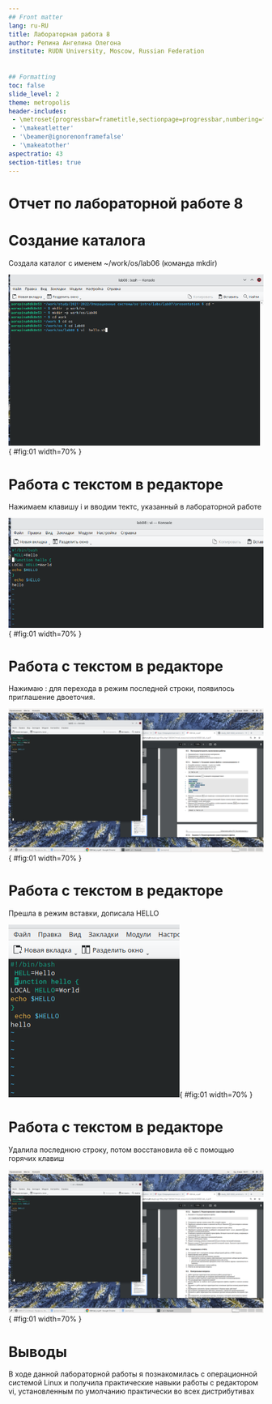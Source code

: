 ```yaml
---
## Front matter
lang: ru-RU
title: Лабораторная работа 8
author: Репина Ангелина Олегона
institute: RUDN University, Moscow, Russian Federation
	 

## Formatting
toc: false
slide_level: 2
theme: metropolis
header-includes: 
 - \metroset{progressbar=frametitle,sectionpage=progressbar,numbering=fraction}
 - '\makeatletter'
 - '\beamer@ignorenonframefalse'
 - '\makeatother'
aspectratio: 43
section-titles: true
---
```


# Отчет по лабораторной работе 8

#  Создание каталога

Создала каталог с именем ~/work/os/lab06 (команда mkdir)

![1](image/1.png){ #fig:01 width=70% }

# Работа с текстом в редакторе

Нажимаем клавишу i и вводим тектс, указанный в лабораторной работе

![2](image/2.png){ #fig:01 width=70% } 

 
# Работа с текстом в редакторе

Нажимаю : для перехода в режим последней строки, появилось приглашение двоеточия.

 ![3](image/3.png){ #fig:01 width=70% }

# Работа с текстом в редакторе

Прешла в режим вставки, дописала HELLO

![4](image/5.png){ #fig:01 width=70% }

 

# Работа с текстом в редакторе

 Удалила последнюю строку, потом восстановила её с помощью горячих клавиш
 
 ![5](image/10.png){ #fig:01 width=70% }
 
 

# Выводы 

В ходе данной лабораторной работы я познакомилась с операционной системой Linux и получила практические навыки работы с редактором vi, установленным по умолчанию практически во всех дистрибутивах

 
